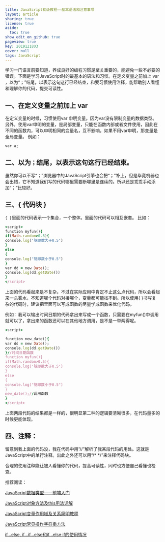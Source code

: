 ```yaml
---
title: JavaScript初级教程——基本语法和注意事项
layout: article
sharing: true
license: true
aside:
  toc: true
show_edit_on_github: true
pageview: true
key: 2019121803
cover: null
tags: JavaScript
---
```


学习一门语言前要知道，养成良好的编程习惯是至关重要的，能避免一些不必要的错误。下面是学习JavaScript时的最基本的语法和习惯。在定义变量之前加上 var ，以为“；”结尾，以表示这句这行已经结束，和要习惯使用注释，能帮助别人看懂和理解你的代码，提交可读性。

## 一、在定义变量之前加上 var 

在定义变量的时候，习惯使用var 申明变量，因为var没有限制变量的数据类型。另外，使用var申明的变量，是局部变量，只能在函数内部或者文件使用，因此在不同的函数内，可以申明相同的变量名，互不影响。如果不用var申明，那变量是全局变量。
例如：
```ruby
var a;
```

## 二、以为`；`结尾，以表示这句这行已经结束。

虽然你可以不写“；”浏览器中的JavaScript引擎也会把“；”补上，但是毕竟机器也会出错，它不知道我们写的代码哪里需要断哪里是连续的。所以还是乖乖手动添加“；”比较好。



## 三、{ 代码块 }

`{ }`里面的代码表示一个集合，一个整体。里面的代码可以相互嵌套。
比如：

```ruby
<script> 
function myfun(){
if(Math.random>0.5){
console.log('随即数大于0.5')
}
else
{
console.log("随即数小于0.5")
}
var dd = new Date();
console.log(dd.getDate())
}
</script>
```


上面的代码看起来是不复杂，不过在实际应用中肯定不止这么点代码，所以会看起来一头雾水，不知道哪个代码对接哪个，变量都可能找不到。所以使用{ }书写复杂的代码时，建议把里面可以写成函数的尽量学成函数来优化代码。

例如：我可以输出时间日期的代码拿出来写成一个函数，只需要在myfun()中调用就可以了，拿出来的函数还可以在其他地方调用，是不是一举两得呢。

```ruby
<script> 

function new_date(){
var dd = new Date();
console.log(dd.getDate())
}//时间日期函数
function myfun(){
if(Math.random>0.5){
console.log('随即数大于0.5')
}
else
{
console.log("随即数小于0.5")
}
new_date();//调用函数
}
</script>
```

上面两段代码的结果都是一样的，很明显第二种的逻辑要清晰很多，在代码量多的时候更能体现。



## 四、注释：

留意到我上面的代码没，我在代码中用“//”解析了我某段代码的用处。这就是JavaScript中的单行注释。出此之外还可以用“/* */”来注释代码块。

合理的使用注释能让被人看懂你的代码，提高可读性，同时也方便自己看懂也检查。

推荐阅读：


[JavaScript数据类型——前端入门](https://muitlog.com/2019/12/11/JavaScript%E6%95%B0%E6%8D%AE%E7%B1%BB%E5%9E%8B.html)

[JavaScript对象方法及this用法详解](https://muitlog.com/2019/12/10/javascript-this.html)


[JavaScript变量作用域及关系简明教程](https://muitlog.com/2019/12/10/JavaScript%E5%8F%98%E9%87%8F%E4%BD%9C%E7%94%A8%E5%9F%9F.html)


[JavaScript常见操作字符串方法](https://muitlog.com/2019/12/06/javascript%E6%93%8D%E4%BD%9C%E5%AD%97%E7%AC%A6%E4%B8%B2.html)

[if...else, if...if...else和if...else if的使用情况](https://muitlog.com/2019/12/06/ifelse-ififelseifelse-if.html)